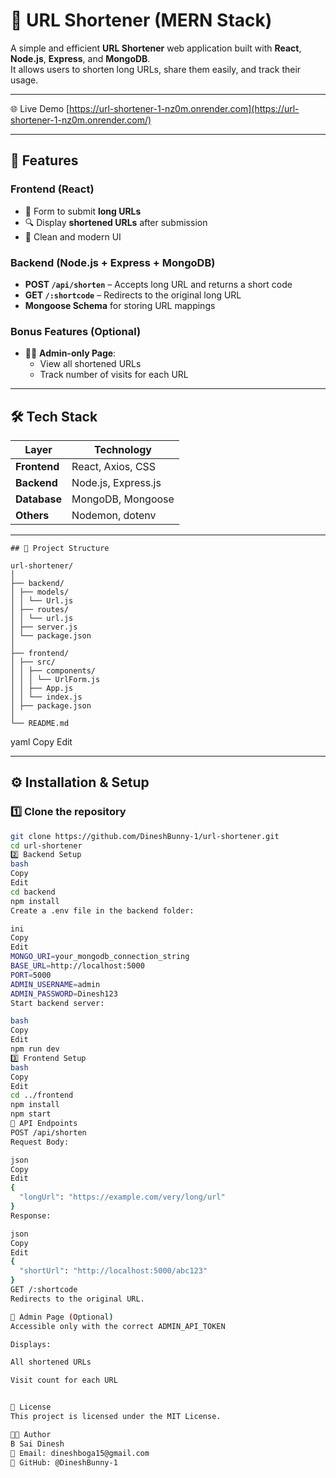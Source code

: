 # 🔗 URL Shortener (MERN Stack)

A simple and efficient **URL Shortener** web application built with **React**, **Node.js**, **Express**, and **MongoDB**.  
It allows users to shorten long URLs, share them easily, and track their usage.  

---

🌐 Live Demo
[https://url-shortener-1-nz0m.onrender.com](https://url-shortener-1-nz0m.onrender.com/)

---

## 🚀 Features

### **Frontend (React)**
- 📌 Form to submit **long URLs**
- 🔍 Display **shortened URLs** after submission
- 🎨 Clean and modern UI

### **Backend (Node.js + Express + MongoDB)**
- **POST `/api/shorten`** – Accepts long URL and returns a short code
- **GET `/:shortcode`** – Redirects to the original long URL
- **Mongoose Schema** for storing URL mappings

### **Bonus Features (Optional)**
- 👨‍💼 **Admin-only Page**:
  - View all shortened URLs
  - Track number of visits for each URL

---

## 🛠️ Tech Stack

| Layer         | Technology            |
|--------------|-----------------------|
| **Frontend** | React, Axios, CSS      |
| **Backend**  | Node.js, Express.js    |
| **Database** | MongoDB, Mongoose      |
| **Others**   | Nodemon, dotenv        |

---

    ## 📂 Project Structure

    url-shortener/
    │
    ├── backend/
    │ ├── models/
    │ │ └── Url.js
    │ ├── routes/
    │ │ └── url.js
    │ ├── server.js
    │ └── package.json
    │
    ├── frontend/
    │ ├── src/
    │ │ ├── components/
    │ │ │ └── UrlForm.js
    │ │ ├── App.js
    │ │ └── index.js
    │ ├── package.json
    │
    └── README.md

yaml
Copy
Edit

---

## ⚙️ Installation & Setup

### **1️⃣ Clone the repository**
```bash
git clone https://github.com/DineshBunny-1/url-shortener.git
cd url-shortener
2️⃣ Backend Setup
bash
Copy
Edit
cd backend
npm install
Create a .env file in the backend folder:

ini
Copy
Edit
MONGO_URI=your_mongodb_connection_string
BASE_URL=http://localhost:5000
PORT=5000
ADMIN_USERNAME=admin
ADMIN_PASSWORD=Dinesh123
Start backend server:

bash
Copy
Edit
npm run dev
3️⃣ Frontend Setup
bash
Copy
Edit
cd ../frontend
npm install
npm start
📌 API Endpoints
POST /api/shorten
Request Body:

json
Copy
Edit
{
  "longUrl": "https://example.com/very/long/url"
}
Response:

json
Copy
Edit
{
  "shortUrl": "http://localhost:5000/abc123"
}
GET /:shortcode
Redirects to the original URL.

🔑 Admin Page (Optional)
Accessible only with the correct ADMIN_API_TOKEN

Displays:

All shortened URLs

Visit count for each URL


📜 License
This project is licensed under the MIT License.

👨‍💻 Author
B Sai Dinesh
📧 Email: dineshboga15@gmail.com
📌 GitHub: @DineshBunny-1
